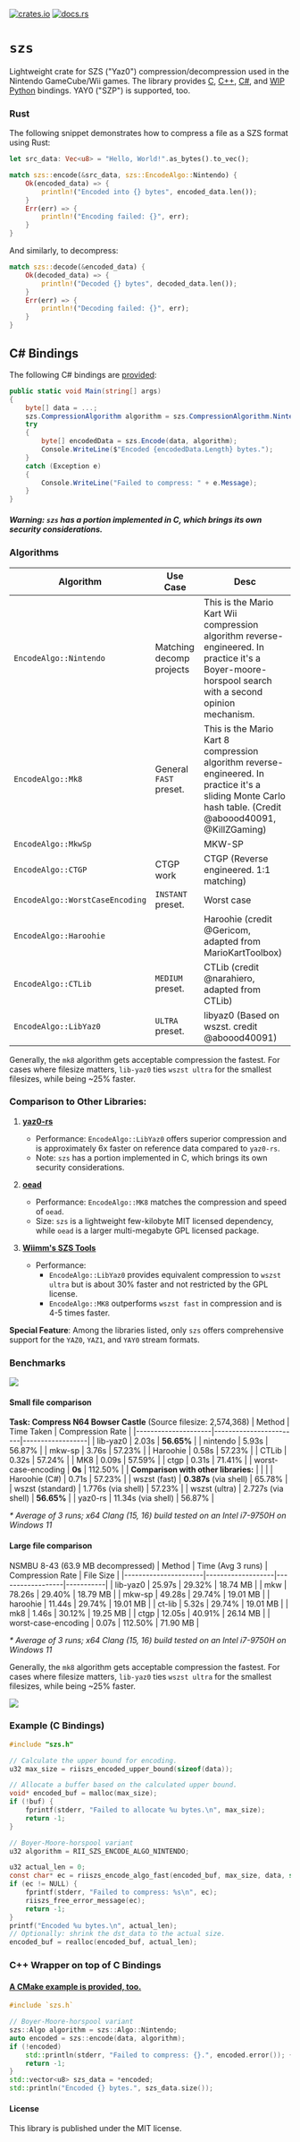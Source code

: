 [![crates.io](https://img.shields.io/crates/v/szs.svg)](https://crates.io/crates/szs)
[![docs.rs](https://docs.rs/szs/badge.svg)](https://docs.rs/szs/)

# `szs`
Lightweight crate for SZS (\"Yaz0\") compression/decompression used in the Nintendo GameCube/Wii games. The library provides [C](https://github.com/riidefi/RiiStudio/tree/master/source/szs#example-c-bindings), [C++](https://github.com/riidefi/RiiStudio/tree/master/source/szs/c%2b%2b), [C#](https://github.com/riidefi/RiiStudio/tree/master/source/szs/c%23), and [WIP Python](https://github.com/riidefi/RiiStudio/tree/master/source/szs/py) bindings. YAY0 ("SZP") is supported, too.

### Rust
The following snippet demonstrates how to compress a file as a SZS format using Rust:

```rs
let src_data: Vec<u8> = "Hello, World!".as_bytes().to_vec();

match szs::encode(&src_data, szs::EncodeAlgo::Nintendo) {
    Ok(encoded_data) => {
        println!("Encoded into {} bytes", encoded_data.len());
    }
    Err(err) => {
        println!("Encoding failed: {}", err);
    }
}
```
And similarly, to decompress:
```rs
match szs::decode(&encoded_data) {
    Ok(decoded_data) => {
        println!("Decoded {} bytes", decoded_data.len());
    }
    Err(err) => {
        println!("Decoding failed: {}", err);
    }
}
```

## C# Bindings
The following C# bindings are [provided](https://github.com/riidefi/RiiStudio/tree/master/source/szs/c%23):
```cs
public static void Main(string[] args)
{
    byte[] data = ...;
    szs.CompressionAlgorithm algorithm = szs.CompressionAlgorithm.Nintendo;
    try
    {
        byte[] encodedData = szs.Encode(data, algorithm);
        Console.WriteLine($"Encoded {encodedData.Length} bytes.");
    }
    catch (Exception e)
    {
        Console.WriteLine("Failed to compress: " + e.Message);
    }
}
```

##### Warning: `szs` has a portion implemented in C, which brings its own security considerations.

### Algorithms

| Algorithm                       | Use Case                 | Desc               |
|---------------------------------|--------------------------|--------------------|
| `EncodeAlgo::Nintendo`          | Matching decomp projects | This is the Mario Kart Wii compression algorithm reverse-engineered. In practice it's a Boyer-moore-horspool search with a second opinion mechanism. |
| `EncodeAlgo::Mk8`               | General `FAST` preset.   | This is the Mario Kart 8 compression algorithm reverse-engineered. In practice it's a sliding Monte Carlo hash table. (Credit @aboood40091, @KillZGaming) |
| `EncodeAlgo::MkwSp`             |                          | MKW-SP |
| `EncodeAlgo::CTGP`              | CTGP work                | CTGP (Reverse engineered. 1:1 matching) |
| `EncodeAlgo::WorstCaseEncoding` | `INSTANT` preset.        | Worst case |
| `EncodeAlgo::Haroohie`          |                          | Haroohie (credit @Gericom, adapted from MarioKartToolbox) |
| `EncodeAlgo::CTLib`             | `MEDIUM` preset.         | CTLib (credit @narahiero, adapted from CTLib) |
| `EncodeAlgo::LibYaz0`           | `ULTRA` preset.          | libyaz0 (Based on wszst. credit @aboood40091) |

Generally, the `mk8` algorithm gets acceptable compression the fastest. For cases where filesize matters, `lib-yaz0` ties `wszst ultra` for the smallest filesizes, while being ~25% faster.

### Comparison to Other Libraries:
1. **[yaz0-rs](https://github.com/gcnhax/yaz0-rs)**
    - Performance: `EncodeAlgo::LibYaz0` offers superior compression and is approximately 6x faster on reference data compared to `yaz0-rs`.
    - Note: `szs` has a portion implemented in C, which brings its own security considerations.

2. **[oead](https://github.com/zeldamods/oead)**
    - Performance: `EncodeAlgo::MK8` matches the compression and speed of `oead`.
    - Size: `szs` is a lightweight few-kilobyte MIT licensed dependency, while `oead` is a larger multi-megabyte GPL licensed package.

3. **[Wiimm's SZS Tools](https://github.com/Wiimm/wiimms-szs-tools)**
    - Performance:
        - `EncodeAlgo::LibYaz0` provides equivalent compression to `wszst ultra` but is about 30% faster and not restricted by the GPL license.
        - `EncodeAlgo::MK8` outperforms `wszst fast` in compression and is 4-5 times faster.

**Special Feature**: Among the libraries listed, only `szs` offers comprehensive support for the `YAZ0`, `YAZ1`, and `YAY0` stream formats.

### Benchmarks
<img src="asset/small_file_comparison.png"/>

#### Small file comparison
**Task: Compress N64 Bowser Castle** (Source filesize: 2,574,368)
| Method              | Time Taken             | Compression Rate |
|---------------------|------------------------|------------------|
| lib-yaz0            | 2.03s                  |       **56.65%** |
| nintendo            | 5.93s                  |           56.87% |
| mkw-sp              | 3.76s                  |           57.23% |
| Haroohie            | 0.58s                  |           57.23% |
| CTLib               | 0.32s                  |           57.24% |
| MK8                 | 0.09s                  |           57.59% |
| ctgp                | 0.31s                  |           71.41% |
| worst-case-encoding | **0s**                 |          112.50% |
| **Comparison with other libraries:** |       |                  |
| Haroohie (C#)       | 0.71s                  |           57.23% |
| wszst (fast)        | **0.387s** (via shell) |           65.78% |
| wszst (standard)    | 1.776s (via shell)     |           57.23% |
| wszst (ultra)       | 2.727s (via shell)     |       **56.65%** |
| yaz0-rs             | 11.34s (via shell)     |           56.87% |

*\* Average of 3 runs; x64 Clang (15, 16) build tested on an Intel i7-9750H on Windows 11*

#### Large file comparison
NSMBU 8-43 (63.9 MB decompressed)
| Method               | Time (Avg 3 runs) | Compression Rate | File Size |
|----------------------|-------------------|------------------|-----------|
| lib-yaz0             |            25.97s |           29.32% |  18.74 MB |
| mkw                  |            78.26s |           29.40% |  18.79 MB |
| mkw-sp               |            49.28s |           29.74% |  19.01 MB |
| haroohie             |            11.44s |           29.74% |  19.01 MB |
| ct-lib               |             5.32s |           29.74% |  19.01 MB |
| mk8                  |             1.46s |           30.12% |  19.25 MB |
| ctgp                 |            12.05s |           40.91% |  26.14 MB |
| worst-case-encoding  |             0.07s |          112.50% |  71.90 MB |

*\* Average of 3 runs; x64 Clang (15, 16) build tested on an Intel i7-9750H on Windows 11*

Generally, the `mk8` algorithm gets acceptable compression the fastest. For cases where filesize matters, `lib-yaz0` ties `wszst ultra` for the smallest filesizes, while being ~25% faster.

<img src="asset/large_file_comparison.png"/>



### Example (C Bindings)
```c
#include "szs.h"

// Calculate the upper bound for encoding.
u32 max_size = riiszs_encoded_upper_bound(sizeof(data));

// Allocate a buffer based on the calculated upper bound.
void* encoded_buf = malloc(max_size);
if (!buf) {
	fprintf(stderr, "Failed to allocate %u bytes.\n", max_size);
	return -1;
}

// Boyer-Moore-horspool variant
u32 algorithm = RII_SZS_ENCODE_ALGO_NINTENDO;

u32 actual_len = 0;
const char* ec = riiszs_encode_algo_fast(encoded_buf, max_size, data, sizeof(data), &actual_len, algorithm);
if (ec != NULL) {
	fprintf(stderr, "Failed to compress: %s\n", ec);
	riiszs_free_error_message(ec);
	return -1;
}
printf("Encoded %u bytes.\n", actual_len);
// Optionally: shrink the dst_data to the actual size.
encoded_buf = realloc(encoded_buf, actual_len);
```

### C++ Wrapper on top of C Bindings
#### [A CMake example is provided, too.](https://github.com/riidefi/RiiStudio/tree/master/source/szs/c%2b%2b)
```cpp
#include `szs.h`

// Boyer-Moore-horspool variant
szs::Algo algorithm = szs::Algo::Nintendo;
auto encoded = szs::encode(data, algorithm);
if (!encoded)
	std::println(stderr, "Failed to compress: {}.", encoded.error()); {
	return -1;
}
std::vector<u8> szs_data = *encoded;
std::println("Encoded {} bytes.", szs_data.size());
```

#### License
This library is published under the MIT license.
